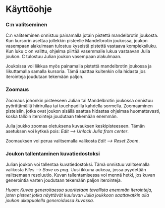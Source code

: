 
# Käyttöohje

### C:n valitseminen

C:n valitseminen onnistuu painamalla jotain pistettä mandelbrotin joukosta. Kun kursorin asettaa jollekkin pisteelle Mandelbrotin joukossa, joukon vasempaan alakulmaan tulostuu kyseistä pistettä vastaava kompleksiluku. Kun luku c on valittu, ohjelma piirtää vasemmalle lukua vastaavan Julia joukon. C tulostuu Julian joukon vasempaan alakulmaan.

Joukoissa voi liikkua myös painamalla pistettä mandelbrotin joukossa ja liikuttamalla samalla kursoria. Tämä saattaa kuitenkin olla hidasta jos iterointeja joudutaan tekemään paljon.

### Zoomaus

Zoomaus johonkin pisteeseen Julian tai Mandelbrotin joukossa onnistuu pyörittämällä hiirirullaa tai touchpadilla kahdella sormella. Zoomaaminen pisteisiin, jotka ovat joukon sisällä saattaa hidastaa ohjelmaa huomattavasti, koska tällöin iterointeja joudutaan tekemään enemmän.

Julia joukko zoomaa oletuksena kuvauksen keskipisteeseen. Tämän asetuksen voi kytkeä pois: _Edit --> Unlock Julia from center_.

Zoomauksen voi perua valitsemalla valikosta _Edit --> Reset Zoom_.
### Joukon tallentaminen kuvatiedostoksi

Julian joukon voi tallentaa kuvatiedostoksi. Tämä onnistuu valitsemalla valikosta _Files --> Save as png_. Uusi ikkuna aukeaa, jossa pyydetään valitsemaan resoluutio. Kuvan tallentamisessa voi mennä hetki, jos kuvan generointia varten joudutaan tekemään paljon iterointeja. 

_Huom: Kuvaa generoitaessa suoritetaan tavallista enemmän iterointeja, joten pisteet jotka näyttävät kuuluvan Julia joukkoon saattavatkin olla joukon ulkopuolella generoidussa kuvassa._
